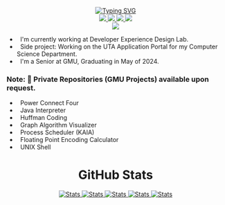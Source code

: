 <p align="center">
   <a href="https://github.com/HansonSoftware/">
    <img src="https://readme-typing-svg.demolab.com?font=Roboto+Slab&weight=500&size=36&duration=2000&pause=100&color=FDE68A&center=true&vCenter=true&multiline=true&repeat=false&width=435&height=112&lines=Hayden+Hanson;Software+Engineer" alt="Typing SVG" /> 
   </a>

   <br/>
  
   <a href="https://haydenhanson.dev">
       <img src="https://img.shields.io/badge/Portfolio-purple?style=plastic">
   </a>  
   <a href="https://haydenhanson.dev/resume.pdf">
       <img src="https://img.shields.io/badge/Resume-yellow?style=plastic">
   </a>  
   <a href="https://www.linkedin.com/in/hansonhayden/">
       <img src="https://img.shields.io/badge/-Linkedin-blue?style=plastic&logo=linkedin">
   </a>
   <a href="mailto:haydnhansondeve@gmail.com">
       <img src="https://img.shields.io/badge/-Email-purple?style=plastic&logo=gmail&logoColor=white">
   </a>
   
   <br/> 
   
   <a href="https://github.com/hansonsoftware">
       <img src="https://github-stats-alpha.vercel.app/api?username=hansonsoftware&cc=22272e&tc=37BCF6&ic=fff&bc=0000">
   </a>
  
  </p>


- &nbsp; I'm currently working at Developer Experience Design Lab.
- &nbsp; Side project: Working on the UTA Application Portal for my Computer Science Department.
- &nbsp; I'm a Senior at GMU, Graduating in May of 2024.

### Note: 🔐 Private Repositories (GMU Projects) available upon request.

- &nbsp; Power Connect Four
- &nbsp; Java Interpreter
- &nbsp; Huffman Coding
- &nbsp; Graph Algorithm Visualizer
- &nbsp; Process Scheduler (KAIA)
- &nbsp; Floating Point Encoding Calculator
- &nbsp; UNIX Shell

<h1 align="center">GitHub Stats</h1>

<p align="center">
   
   <a href="https://github.com/HansonSoftware/">
    <img src="http://github-profile-summary-cards.vercel.app/api/cards/profile-details?username=hansonsoftware&theme=aura_dark" alt="Stats" /> 
   </a>
 
   <a href="https://github.com/HansonSoftware/">
    <img src="http://github-profile-summary-cards.vercel.app/api/cards/repos-per-language?username=hansonsoftware&theme=aura_dark" alt="Stats" /> 
   </a>
   
   <a href="https://github.com/HansonSoftware/">
    <img src="http://github-profile-summary-cards.vercel.app/api/cards/most-commit-language?username=hansonsoftware&theme=aura_dark" alt="Stats" /> 
   </a>

   <a href="https://github.com/HansonSoftware/">
    <img src="http://github-profile-summary-cards.vercel.app/api/cards/stats?username=hansonsoftware&theme=aura_dark" alt="Stats" /> 
   </a>

   <a href="https://github.com/HansonSoftware/">
    <img src="http://github-profile-summary-cards.vercel.app/api/cards/productive-time?username=hansonsoftware&theme=aura_dark&utcOffset=8" alt="Stats" /> 
   </a>
</p>
 
